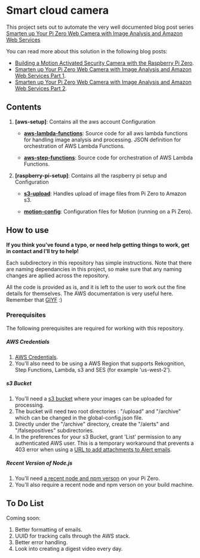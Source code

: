 # Smart cloud camera
This project sets out to automate the very well documented blog post series [Smarten up Your Pi Zero Web Camera with Image Analysis and Amazon Web Services](https://utbrudd.bouvet.no/2017/01/10/smarten-up-your-pi-zero-web-camera-with-image-analysis-and-amazon-web-services-part-1)

You can read more about this solution in the following blog posts: 
* [Building a Motion Activated Security Camera with the Raspberry Pi Zero](https://utbrudd.bouvet.no/2017/01/05/building-a-motion-activated-security-camera-with-the-raspberry-pi-zero/).
* [Smarten up Your Pi Zero Web Camera with Image Analysis and Amazon Web Services Part 1](https://utbrudd.bouvet.no/2017/01/10/smarten-up-your-pi-zero-web-camera-with-image-analysis-and-amazon-web-services-part-1).
* [Smarten up Your Pi Zero Web Camera with Image Analysis and Amazon Web Services Part 2](https://utbrudd.bouvet.no/2017/01/10/smarten-up-your-pi-zero-web-camera-with-image-analysis-and-amazon-web-services-part-2).

## Contents
1. **[aws-setup]**: Contains all the aws account Configuration
    
    * **[aws-lambda-functions](https://github.com/markwest1972/smart-security-camera/tree/master/aws-lambda-functions)**: Source code for all aws lambda functions for handling image analysis and processing. JSON definition for orchestration of AWS Lambda Functions.
    
    * **[aws-step-functions](https://github.com/markwest1972/smart-security-camera/tree/master/aws-step-functions)**: Source code for orchestration of AWS Lambda Functions.
2. **[raspberry-pi-setup]**: Contains all the raspberry pi setup and Configuration

    * **[s3-upload](https://github.com/markwest1972/smart-security-camera/tree/master/s3-upload)**: Handles upload of image files from Pi Zero to Amazon s3.

    * **[motion-config](https://github.com/markwest1972/smart-security-camera/tree/master/motion-config)**: Configuration files for Motion (running on a Pi Zero).


## How to use

**If you think you've found a typo, or need help getting things to work, get in contact and I'll try to help!**

Each subdirectory in this repository has simple instructions.  Note that there are naming dependancies in this project, so make sure that any naming changes are apllied across the repository.

All the code is provided as is, and it is left to the user to work out the fine details for themselves. The AWS documentation is very useful here. Remember that [GIYF](http://www.giyf.com) :)

### Prerequisites

The following prerequisites are required for working with this repository.

##### AWS Credentials

1. [AWS Credentials](http://docs.aws.amazon.com/gettingstarted/latest/awsgsg-intro/gsg-aws-intro.html).
2. You'll also need to be using a AWS Region that supports Rekognition, Step Functions, Lambda, s3 and SES (for example 'us-west-2').

##### s3 Bucket

1. You'll need a [s3 bucket](https://aws.amazon.com/documentation/s3/) where your images can be uploaded for processing.
2. The bucket will need two root directories : "/upload" and "/archive" which can be changed in the global-config.json file. 
3. Directly under the "/archive" directory, create the "/alerts" and "/falsepositives" subdirectories. 
4. In the preferences for your s3 Bucket, grant 'List' permission to any authenticated AWS user.  This is a temporary workaround that prevents a 403 error when using a [URL to add attachments to Alert emails](https://github.com/markwest1972/smart-security-camera/tree/master/aws-lambda-functions/nodemailer-send-notification).

##### Recent Version of Node.js

1. You'll need [a recent node and npm verson](https://github.com/sdesalas/node-pi-zero) on your Pi Zero.
2. You'll also require a recent node and npm verson on your build machine.

## To Do List

Coming soon: 

1. Better formatting of emails.
2. UUID for tracking calls through the AWS stack.
3. Better error handling.
4. Look into creating a digest video every day.
